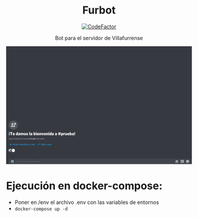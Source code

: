 <h1 align="center">Furbot</h1>

<div align="center"><a href="https://www.codefactor.io/repository/github/tekofx/furbot"><img src="https://www.codefactor.io/repository/github/tekofx/furbot/badge" alt="CodeFactor" /></a></div>

<p align="center">Bot para el servidor de Villafurrense</p>

![Demo](assets/demo.gif)


# Ejecución en docker-compose:
- Poner en /env el archivo .env con las variables de entornos
- `docker-compose up -d`



